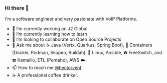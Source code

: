 ### Hi there 👋

I'm a software engineer and very pasionate with VoIP Platforms.   

- 🔭 I’m currently working on J2 Global
- 🌱 I’m currently learning how to learn
- 👯 I’m looking to collaborate on Open Source Projects
- 💬 Ask me about :coffee: Java (Vertx, Quarkus, Spring Boot), :whale2: Containers (Docker, Podman, Skopeo, Buildah), :penguin: Linux, Ansible, :phone: FreeSwitch, and :phone: Kamailio, ETL (Pentaho), AWS :cloud: .
- 📫 How to reach me [@hectorvent](https://twitter.com/hectorvent)
- ☕ A professional coffee drinker.

